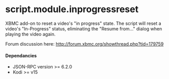 # script.module.inprogressreset
XBMC add-on to reset a video's "in progress" state.
The script will reset a video's "In-Progress" status, eliminating the "Resume from..." dialog when playing the video again.

Forum discussion here: http://forum.xbmc.org/showthread.php?tid=179759


#### Dependancies
* JSON-RPC version >= 6.2.0
* Kodi >= v15
